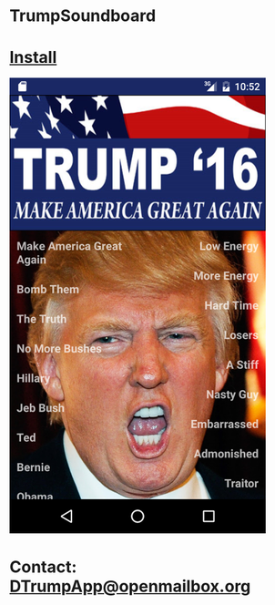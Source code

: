 # TrumpSoundboard
# [Install](https://github.com/trumpapp/TrumpSoundboard/blob/master/screenshot.png)
![ScreenShot](https://github.com/trumpapp/TrumpSoundboard/blob/master/screenshot.png)
# Contact: DTrumpApp@openmailbox.org
